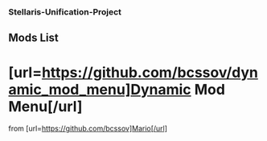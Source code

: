 ### Stellaris-Unification-Project

## Mods List

# [url=https://github.com/bcssov/dynamic_mod_menu]Dynamic Mod Menu[/url]
from [url=https://github.com/bcssov]Mario[/url]
